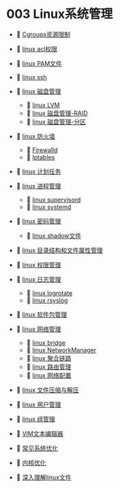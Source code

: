 # 003 Linux系统管理

* 📄 [Cgroups资源限制](siyuan://blocks/20230610173715-36th0on)
* 📄 [linux acl权限](siyuan://blocks/20230610173747-b0whwmi)
* 📄 [linux PAM文件](siyuan://blocks/20230610173650-r61rup1)
* 📄 [linux ssh](siyuan://blocks/20230610173745-hsm9ws6)
* 📑 [linux 磁盘管理](siyuan://blocks/20230731184808-fp74xuk)

  * 📄 [linux LVM](siyuan://blocks/20230610173608-94mdetb)
  * 📄 [linux 磁盘管理-RAID](siyuan://blocks/20230610173538-pv1fv66)
  * 📄 [linux 磁盘管理-分区](siyuan://blocks/20230610173743-0ftosvt)
* 📑 [linux 防火墙](siyuan://blocks/20230803115608-fyehvsl)

  * 📄 [Firewalld](siyuan://blocks/20230610173734-jic9gse)
  * 📄 [Iptables](siyuan://blocks/20230610173617-7l5ftni)
* 📄 [linux 计划任务](siyuan://blocks/20230610173646-bhdhhzl)
* 📑 [linux 进程管理](siyuan://blocks/20230731184852-gpvm3o2)

  * 📄 [linux supervisord](siyuan://blocks/20230731184946-hlebj0x)
  * 📄 [linux systemd](siyuan://blocks/20230610173754-nolls1s)
* 📑 [linux 密码管理](siyuan://blocks/20230610173758-wpafjoy)

  * 📄 [linux shadow文件](siyuan://blocks/20230610173728-xs4na7q)
* 📄 [linux 目录结构和文件属性管理](siyuan://blocks/20230610173652-ex2pz40)
* 📄 [linux 权限管理](siyuan://blocks/20230610173646-5p30gm2)
* 📑 [linux 日志管理](siyuan://blocks/20230610173716-mus5v8e)

  * 📄 [linux logrotate](siyuan://blocks/20230610173801-5bt2ht6)
  * 📄 [linux rsyslog](siyuan://blocks/20230803121402-0hdctz8)
* 📄 [linux 软件包管理](siyuan://blocks/20230610173615-gi4fzfk)
* 📑 [linux 网络管理](siyuan://blocks/20230610173746-xcrlvc0)

  * 📄 [linux bridge](siyuan://blocks/20230803173114-w9zlqes)
  * 📄 [linux NetworkManager](siyuan://blocks/20230803163647-p2txceg)
  * 📄 [linux 聚合链路](siyuan://blocks/20230610173719-r7o6gsh)
  * 📄 [linux 路由管理](siyuan://blocks/20230610173807-kqlwuyg)
  * 📄 [linux 网络配置](siyuan://blocks/20230803163800-ql9cifl)
* 📄 [linux 文件压缩与解压](siyuan://blocks/20230610173737-lcd72hd)
* 📄 [linux 用户管理](siyuan://blocks/20230610173640-3viwdgt)
* 📄 [linux 组管理](siyuan://blocks/20230610173750-w3kwdmm)
* 📄 [VIM文本编辑器](siyuan://blocks/20230610173703-o5bchuv)
* 📄 [常见系统优化](siyuan://blocks/20230904153449-wd507me)
* 📄 [内核优化](siyuan://blocks/20230610173801-x1wa3eb)
* 📄 [深入理解linux文件](siyuan://blocks/20230610173709-1nibbv0)

‍
